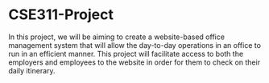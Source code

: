 # CSE311-Project
In this project, we will be aiming to create a website-based office management system that
will allow the day-to-day operations in an office to run in an efficient manner. This project will
facilitate access to both the employers and employees to the website in order for them to
check on their daily itinerary.
